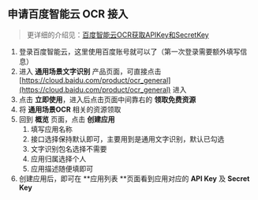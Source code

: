 ## 申请百度智能云 OCR 接入

> 更详细的介绍见：[百度智能云OCR获取APIKey和SecretKey](https://blog.csdn.net/sunyong0814/article/details/122362502)

1. 登录百度智能云，这里使用百度账号就可以了（第一次登录需要额外填写信息）
1. 进入 **通用场景文字识别** 产品页面，可直接点击 [https://cloud.baidu.com/product/ocr_general](https://cloud.baidu.com/product/ocr_general) 进入
1. 点击 **立即使用**，进入后点击页面中间靠右的 **领取免费资源**
1. 将 **通用场景OCR** 相关的资源领取
1. 回到 **概览** 页面，点击 **创建应用**
   1. 填写应用名称
   1. 接口选择保持默认即可，主要用到是通用文字识别，默认已勾选
   1. 文字识别包名选择不需要
   1. 应用归属选择个人
   1. 应用描述随便填即可
6. 创建应用后，即可在 **应用列表 **页面看到应用对应的 **API Key** 及 **Secret Key**